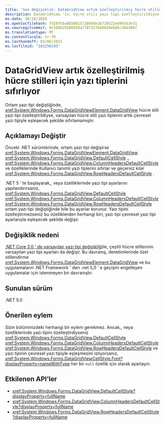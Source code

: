 ```yaml
---
title: 'Son değişiklik: DataGridView artık özelleştirilmiş hücre stilleri için yazı tiplerini sıfırlıyor'
description: DataGridView 'in, hücre stili yazı tipi özelleştirildiyse artık varsayılan hücre stili yazı tiplerini çevresel yazı tipiyle eşleşecek şekilde sıfırlamalarında, .NET 5 ' teki son değişiklik hakkında bilgi edinin.
ms.date: 10/18/2020
ms.openlocfilehash: fd28fb5a0b508157289dde1b720522ed49163e31
ms.sourcegitcommit: 9c589b25b005b9a7f87327646020eb85c3b6306f
ms.translationtype: MT
ms.contentlocale: tr-TR
ms.lasthandoff: 03/06/2021
ms.locfileid: "102256145"
---
```

# <a name="datagridview-no-longer-resets-fonts-for-customized-cell-styles"></a>DataGridView artık özelleştirilmiş hücre stilleri için yazı tiplerini sıfırlıyor

Ortam yazı tipi değiştiğinde, <xref:System.Windows.Forms.DataGridViewElement.DataGridView> hücre stili yazı tipi özelleştirildiyse, varsayılan hücre stili yazı tiplerini artık çevresel yazı tipiyle eşleşecek şekilde sıfırlamamıştır.

## <a name="change-description"></a>Açıklamayı Değiştir

Önceki .NET sürümlerinde, ortam yazı tipi değişirse <xref:System.Windows.Forms.DataGridViewElement.DataGridView> <xref:System.Windows.Forms.DataGridView.DefaultCellStyle> ,, <xref:System.Windows.Forms.DataGridView.ColumnHeadersDefaultCellStyle> ve özelliklerinde Kullanıcı tanımlı yazı tiplerini sıfırlar ve geçersiz kılar <xref:System.Windows.Forms.DataGridView.RowHeadersDefaultCellStyle> .

.NET 5 ' te başlayarak,, veya özelliklerinde yazı tipi ayarlarını yapılandırırsanız, <xref:System.Windows.Forms.DataGridView.DefaultCellStyle> <xref:System.Windows.Forms.DataGridView.ColumnHeadersDefaultCellStyle> <xref:System.Windows.Forms.DataGridView.RowHeadersDefaultCellStyle> ortam yazı tipi değiştiğinde bile bu ayarlar korunur. Yazı tipini özelleştirmezseniz bu özelliklerden herhangi biri, yazı tipi çevresel yazı tipi ayarlarıyla eşleşecek şekilde değişir.

## <a name="reason-for-change"></a>Değişiklik nedeni

[.NET Core 3,0 ' de varsayılan yazı tipi değişikliği](../../winforms.md#default-control-font-changed-to-segoe-ui-9-pt)ile, çeşitli hücre stillerinin varsayılan yazı tipi ayarları da değişir. Bu davranış, denetimlerinde özel stillendirme <xref:System.Windows.Forms.DataGridViewElement.DataGridView> ve bu uygulamaların .NET Framework ' den .net 5,0 ' e geçişini engelleyen uygulamalar için istenmeyen bir davranıştır.

## <a name="version-introduced"></a>Sunulan sürüm

.NET 5.0

## <a name="recommended-action"></a>Önerilen eylem

Sizin bölüminizdeki herhangi bir eylem gerekmez. Ancak,, veya özelliklerinde yazı tipini özelleştirdiyseniz <xref:System.Windows.Forms.DataGridView.DefaultCellStyle> <xref:System.Windows.Forms.DataGridView.ColumnHeadersDefaultCellStyle> <xref:System.Windows.Forms.DataGridView.RowHeadersDefaultCellStyle> ve yazı tipinin çevresel yazı tipiyle eşleşmesini istiyorsanız, <xref:System.Windows.Forms.DataGridViewCellStyle.Font?displayProperty=nameWithType> her bir `null` özellik için olarak ayarlayın.

## <a name="affected-apis"></a>Etkilenen API’ler

- <xref:System.Windows.Forms.DataGridView.DefaultCellStyle?displayProperty=fullName>
- <xref:System.Windows.Forms.DataGridView.ColumnHeadersDefaultCellStyle?displayProperty=fullName>
- <xref:System.Windows.Forms.DataGridView.RowHeadersDefaultCellStyle?displayProperty=fullName>

<!--

### Affected APIs

- `P:System.Windows.Forms.DataGridView.DefaultCellStyle`
- `P:System.Windows.Forms.DataGridView.ColumnHeadersDefaultCellStyle`
- `P:System.Windows.Forms.DataGridView.RowHeadersDefaultCellStyle`

### Category

- Windows Forms

-->
